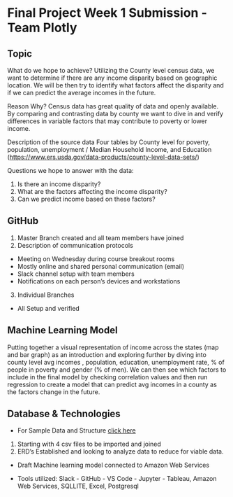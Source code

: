 # Final Project Week 1 Submission - Team Plotly

## Topic

What do we hope to achieve?
Utilizing the County level census data, we want to determine if there are any income disparity based on geographic location. We will be then try to identify what factors affect the disparity and if we can predict the average incomes in the future.

Reason Why?
Census data has great quality of data and openly available.  By comparing and contrasting data by county we want to dive in and verify differences in variable factors that may contribute to poverty or lower income.

Description of the source data
Four tables by County level for poverty, population, unemployment / Median Household Income, and Education  (https://www.ers.usda.gov/data-products/county-level-data-sets/)

Questions we hope to answer with the data:
1) Is there an income disparity?
2) What are the factors affecting the income disparity?
3) Can we predict income based on these factors?


## GitHub

1. Master Branch created and all team members have joined
2. Description of communication protocols
  - Meeting on Wednesday during course breakout rooms
  - Mostly online and shared personal communication (email)
  - Slack channel setup with team members
  - Notifications on each person’s devices and workstations
3. Individual Branches
  - All Setup and verified

## Machine Learning Model

Putting together a visual representation of income across the states (map and bar graph) as an introduction and exploring further by diving into county level avg incomes , population, education, unemployment rate, % of people in poverty and gender (% of men). We can then see which factors to include in the final model by checking correlation values and then run regression to create a model that can predict avg incomes in a county as the factors change in the future.

## Database & Technologies

-	For Sample Data and Structure [click here](County_statistics.xlsx)
  1. Starting with 4 csv files to be imported and joined
  2. ERD’s Established and looking to analyze data to reduce for viable data.

-	Draft Machine learning model connected to Amazon Web Services 

- Tools utilized:
Slack - GitHub - VS Code - Jupyter - Tableau, Amazon Web Services, SQLLITE, Excel, Postgresql

